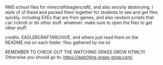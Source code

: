 RMS school files for minecraft(eaglercraft), and also securly destorying. I stole of of these and packed them together for students to see and get files quickly. including EXEs that are from games, and also random scripts that can rickroll or do other stuff. whatever. make sure to open the files to get other stuff.

credits: EAGLERCRAFTARCHIVE, and others just read them on the README.md on each folder. files gathered by me lol

REMEMBER TO CHECK OUT THE WATCHING GRASS GROW HTML!!!!
Otherwise you should go to:
https://watching-grass-grow.com/ 



